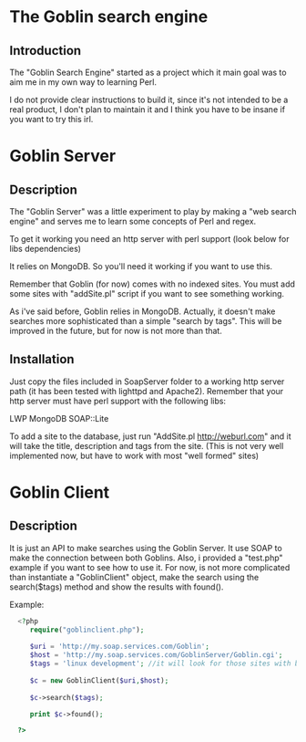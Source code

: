 The Goblin search engine
=

Introduction
-

The "Goblin Search Engine" started as a project which it main goal
was to aim me in my own way to learning Perl.

I do not provide clear instructions to build it, since it's not intended to be a real product, I don't plan to maintain it and I think you have to be insane if you want to try this irl.


Goblin Server
=

Description
-
  
The "Goblin Server" was a little experiment to play by making a "web search engine" and
serves me to learn some concepts of Perl and regex. 

To get it working you need an http server with perl support
(look below for libs dependencies)

It relies on MongoDB. So you'll need it working
if you want to use this.

Remember that Goblin (for now) comes with no indexed sites.
You must add some sites with "addSite.pl" script if you
want to see something working.

As i've said before, Goblin relies in MongoDB. Actually,
it doesn't make searches more sophisticated than a simple
"search by tags". This will be improved in the future,
but for now is not more than that.

Installation
-

  Just copy the files included in SoapServer folder to
a working http server path (it has been tested with
lighttpd and Apache2). 
Remember that your http server must have perl support
with the following libs:
 
LWP
MongoDB
SOAP::Lite

To add a site to the database, just run "AddSite.pl http://weburl.com"
and it will take the title, description and tags from the site.
(This is not very well implemented now, but have to work with most
"well formed" sites)


Goblin Client
=

Description
-  

It is just an API to make searches using the Goblin Server.
It use SOAP to make the connection between both Goblins.
 Also, i provided a "test.php" example if you want to see how 
to use it. For now, is not more complicated than instantiate
a "GoblinClient" object, make the search using the
search($tags) method and show the results with found().

Example:

```php
  <?php
     require("goblinclient.php");
 
     $uri = 'http://my.soap.services.com/Goblin';
     $host = 'http://my.soap.services.com/GoblinServer/Goblin.cgi';
     $tags = 'linux development'; //it will look for those sites with both, linux and development tags
     
     $c = new GoblinClient($uri,$host);
    
     $c->search($tags);

     print $c->found();

  ?>
```

